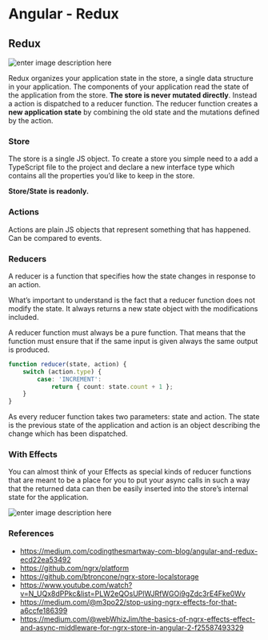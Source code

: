 # Angular - Redux

## Redux

![enter image description here](http://www.stellarsolutions.it/wp-content/uploads/2018/01/ngrx-redux-pattern-diagram.png)

Redux organizes your application state in the store, a single data structure in your application. The components of your application read the state of the application from the store. **The store is never mutated directly**. Instead a action is dispatched to a reducer function.
The reducer function creates a **new application state** by combining the old state and the mutations defined by the action.

### Store
The store is a single JS object. To create a store you simple need to a add a TypeScript file to the project and declare a new interface type which contains all the properties you’d like to keep in the store.

**Store/State is readonly.**

### Actions
Actions are plain JS objects that represent something that has happened. Can be compared to events.

### Reducers
A reducer is a function that specifies how the state changes in response to an action.

What’s important to understand is the fact that a reducer function does not modify the state. It always returns a new state object with the modifications included.

A reducer function must always be a pure function. That means that the function must ensure that if the same input is given always the same output is produced.

```typescript
function reducer(state, action) {
    switch (action.type) {
        case: 'INCREMENT':
            return { count: state.count + 1 };
    }
}
```

As every reducer function takes two parameters: state and action. The state is the previous state of the application and action is an object describing the change which has been dispatched.

### With Effects

You can almost think of your Effects as special kinds of reducer functions that are meant to be a place for you to put your async calls in such a way that the returned data can then be easily inserted into the store’s internal state for the application.

![enter image description here](https://cdn-images-1.medium.com/max/1600/1*4NzuvdXYAUImkFpa0BQyIw.png)

### References

- https://medium.com/codingthesmartway-com-blog/angular-and-redux-ecd22ea53492
- https://github.com/ngrx/platform
- https://github.com/btroncone/ngrx-store-localstorage
- https://www.youtube.com/watch?v=N_UQx8dPPkc&list=PLW2eQOsUPlWJRfWGOi9gZdc3rE4Fke0Wv
- https://medium.com/@m3po22/stop-using-ngrx-effects-for-that-a6ccfe186399
- https://medium.com/@webWhizJim/the-basics-of-ngrx-effects-effect-and-async-middleware-for-ngrx-store-in-angular-2-f25587493329
